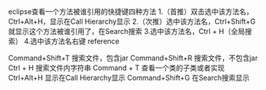  eclipse查看一个方法被谁引用的快捷键四种方法
 1.（首推）双击选中该方法名，Ctrl+Alt+H，显示在Call Hierarchy显示
2.（次推）选中该方法名，Ctrl+Shift+G  就显示这个方法被谁引用了，在Search搜索
3.选中该方法名，Ctrl + H（全局搜索）
4.选中该方法名右键 reference 


Command+Shift+T 搜索文件，包含jar
Command+Shift+R 搜索文件，不包含jar
Ctrl + H   搜索文件内字符串
Command + T	查看一个类的子类或者实现
Ctrl+Alt+H	显示在Call Hierarchy显示
Command+Shift+G	在Search搜索显示
















